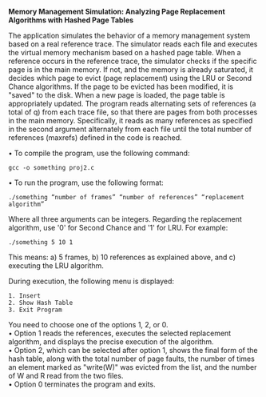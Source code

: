 **Memory Management Simulation: Analyzing Page Replacement Algorithms with Hashed Page Tables**

The application simulates the behavior of a memory management system based on a real reference trace. The simulator reads each file and executes the virtual memory mechanism based on a hashed page table. When a reference occurs in the reference trace, the simulator checks if the specific page is in the main memory. If not, and the memory is already saturated, it decides which page to evict (page replacement) using the LRU or Second Chance algorithms. If the page to be evicted has been modified, it is "saved" to the disk. When a new page is loaded, the page table is appropriately updated.
The program reads alternating sets of references (a total of q) from each trace file, so that there are pages from both processes in the main memory. Specifically, it reads as many references as specified in the second argument alternately from each file until the total number of references (maxrefs) defined in the code is reached.

• To compile the program, use the following command:

	gcc -o something proj2.c
• To run the program, use the following format:

	./something “number of frames” “number of references” “replacement algorithm”
Where all three arguments can be integers. Regarding the replacement algorithm, use '0' for 	Second Chance and '1' for LRU.
For example: 

	./something 5 10 1
This means: a) 5 frames, b) 10 references as explained above, and c) executing the LRU 	algorithm.

During execution, the following menu is displayed: 

    1. Insert 
    2. Show Hash Table 
    3. Exit Program 
    
You need to choose one of the options 1, 2, or 0. \
    • Option 1 reads the references, executes the selected replacement algorithm, and displays the precise execution of the algorithm. \
    • Option 2, which can be selected after option 1, shows the final form of the hash table, along with the total number of page faults, the number of times an element marked as "write(W)" was evicted from the list, and the number of W and R read from the two files. \
    • Option 0 terminates the program and exits.

